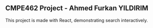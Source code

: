 ## CMPE462 Project - Ahmed Furkan YILDIRIM

This project is made with React, demonstrating search interactively.
